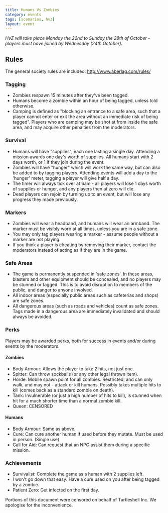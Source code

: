 ```yaml
---
title: Humans Vs Zombies
category: events
tags: [scenarios, hvz]
layout: event
---
```


*HvZ will take place Monday the 22nd to Sunday the 28th of October - players must have joined by Wednesday (24th October).*

## Rules

The general society rules are included: http://www.aberlag.com/rules/

### Tagging

- Zombies respawn 15 minutes after they've been tagged.
- Humans become a zombie within an hour of being tagged, unless told otherwise.
- Camping is defined as "blocking an entrance to a safe area, such that a player cannot enter or exit the area without an immediate risk of being tagged". Players who are camping may be shot at from inside the safe area, and may acquire other penalties from the moderators.

### Survival

- Humans will have "supplies", each one lasting a single day. Attending a mission awards one day's worth of supplies. All humans start with 2 days worth, or 1 if they join during the event.
- Zombies will have "hunger" which will work the same way, but can also be added to by tagging players. Attending events will add a day to the 'hunger' meter, tagging a player will give half a day.
- The timer will always tick over at 6am - all players will lose 1 days worth of supplies or hunger, and any players then at zero will die.
- Dead players can rejoin by turning up to an event, but will lose any progress they made previously.

### Markers

- Zombies will wear a headband, and humans will wear an armband. The marker must be visibly worn at all times, unless you are in a safe zone.
- You may only tag players wearing a marker - assume people without a marker are not playing.
- If you think a player is cheating by removing their marker, contact the moderators instead of acting as if they are in the game.

### Safe Areas

- The game is permanently suspended in 'safe zones'. In these areas, blasters and other equipment should be concealed, and no players may be stunned or tagged. This is to avoid disruption to members of the public, and danger to anyone involved.
- All indoor areas (especially public areas such as cafeterias and shops) are safe zones.
- All dangerous areas (such as roads and vehicles) count as safe zones. Tags made in a dangerous area are immediately invalidated and should always be avoided.

### Perks

Players may be awarded perks, both for success in events and/or during events by the moderators.

#### Zombies

- Body Armour: Allows the player to take 2 hits, not just one.
- Spitter: Can throw sockballs (or any other legal thrown item).
- Horde: Mobile spawn point for all zombies. Restricted, and can only walk, and may not - attack or kill humans. Possibly takes multiple hits to kill (comes back as a standard zombie on death).
- Tank: Invulnerable (or just a high number of hits to kill), is stunned when hit for a much shorter time than a normal zombie kill.
- Queen: <span class="censored">CENSORED</span>

#### Humans

- Body Armour: Same as above.
- Cure: Can cure another human if used before they mutate. Must be used in person. (Single use)
- Call for Aid: Can request that an NPC assist them during a specific mission.

### Achievements

- Survivalist: Complete the game as a human with 2 supplies left.
- I won't go down that easy: Have a cure used on you after being tagged by a zombie.
- Patient Zero: Get infected on the first day.

<span class="footnote">Portions of this document were censored on behalf of Turtleshell Inc. We apologise for the inconvenience.</span>
